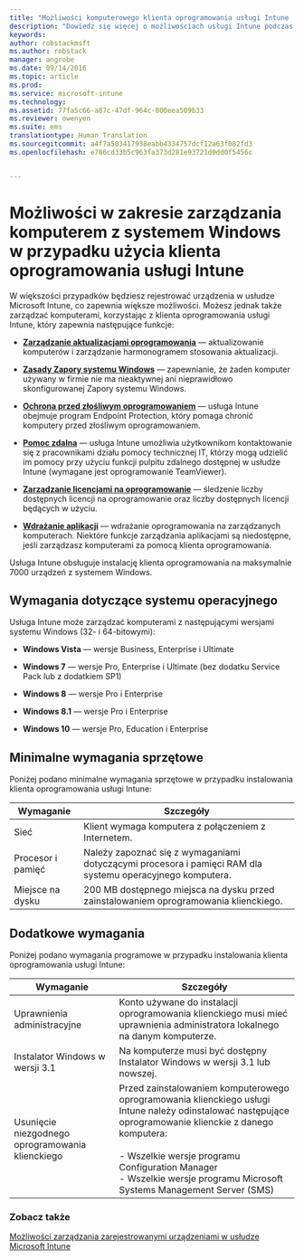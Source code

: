 ```yaml
---
title: "Możliwości komputerowego klienta oprogramowania usługi Intune | Microsoft Intune"
description: "Dowiedz się więcej o możliwościach usługi Intune podczas zarządzania komputerami z systemem Windows przy użyciu klienta oprogramowania usługi Intune."
keywords: 
author: robstackmsft
ms.author: robstack
manager: angrobe
ms.date: 09/14/2016
ms.topic: article
ms.prod: 
ms.service: microsoft-intune
ms.technology: 
ms.assetid: 77fa5c66-a87c-47df-964c-800eea509b33
ms.reviewer: owenyen
ms.suite: ems
translationtype: Human Translation
ms.sourcegitcommit: a4f7a503417938eabb4334757dcf12a63f082fd3
ms.openlocfilehash: e786cd33b5c963fa373d281e93721d0dd0f5456c


---
```


# Możliwości w zakresie zarządzania komputerem z systemem Windows w przypadku użycia klienta oprogramowania usługi Intune
W większości przypadków będziesz rejestrować urządzenia w usłudze Microsoft Intune, co zapewnia większe możliwości. Możesz jednak także zarządzać komputerami, korzystając z klienta oprogramowania usługi Intune, który zapewnia następujące funkcje:

-   **[Zarządzanie aktualizacjami oprogramowania](/intune/deploy-use/keep-windows-pcs-up-to-date-with-software-updates-in-microsoft-intune)** — aktualizowanie komputerów i zarządzanie harmonogramem stosowania aktualizacji.

-   **[Zasady Zapory systemu Windows](/intune/deploy-use/help-protect-windows-pcs-using-windows-firewall-policies-in-microsoft-intune)** — zapewnianie, że żaden komputer używany w firmie nie ma nieaktywnej ani nieprawidłowo skonfigurowanej Zapory systemu Windows.

-   **[Ochrona przed złośliwym oprogramowaniem](/intune/deploy-use/help-secure-windows-pcs-with-endpoint-protection-for-microsoft-intune)** — usługa Intune obejmuje program Endpoint Protection, który pomaga chronić komputery przed złośliwym oprogramowaniem.

-   **[Pomoc zdalna](/intune/deploy-use/common-windows-pc-management-tasks-with-the-microsoft-intune-computer-client#request-and-provide-remote-assistance-to-windows-pcs-that-use-the-intune-client-software )** — usługa Intune umożliwia użytkownikom kontaktowanie się z pracownikami działu pomocy technicznej IT, którzy mogą udzielić im pomocy przy użyciu funkcji pulpitu zdalnego dostępnej w usłudze Intune (wymagane jest oprogramowanie TeamViewer).

-   **[Zarządzanie licencjami na oprogramowanie](/intune/deploy-use/manage-license-agreements-for-windows-pc-software-in-microsoft-intune)** — śledzenie liczby dostępnych licencji na oprogramowanie oraz liczby dostępnych licencji będących w użyciu.
-   **[Wdrażanie aplikacji](/intune/deploy-use/add-apps-for-windows-pcs-in-microsoft-intune)** — wdrażanie oprogramowania na zarządzanych komputerach. Niektóre funkcje zarządzania aplikacjami są niedostępne, jeśli zarządzasz komputerami za pomocą klienta oprogramowania.


Usługa Intune obsługuje instalację klienta oprogramowania na maksymalnie 7000 urządzeń z systemem Windows.

## Wymagania dotyczące systemu operacyjnego
Usługa Intune może zarządzać komputerami z następującymi wersjami systemu Windows (32- i 64-bitowymi):


-   **Windows Vista** — wersje Business, Enterprise i Ultimate

-   **Windows 7** — wersje Pro, Enterprise i Ultimate (bez dodatku Service Pack lub z dodatkiem SP1)

-   **Windows 8** — wersje Pro i Enterprise

-   **Windows 8.1** — wersje Pro i Enterprise

- **Windows 10** — wersje Pro, Education i Enterprise


## Minimalne wymagania sprzętowe
Poniżej podano minimalne wymagania sprzętowe w przypadku instalowania klienta oprogramowania usługi Intune:

|Wymaganie|Szczegóły|
|---------------|--------------------|
|Sieć|Klient wymaga komputera z połączeniem z Internetem.|
|Procesor i pamięć|Należy zapoznać się z wymaganiami dotyczącymi procesora i pamięci RAM dla systemu operacyjnego komputera.|
|Miejsce na dysku|200 MB dostępnego miejsca na dysku przed zainstalowaniem oprogramowania klienckiego.|

## Dodatkowe wymagania
Poniżej podano wymagania programowe w przypadku instalowania klienta oprogramowania usługi Intune:

|Wymaganie|Szczegóły|
|---------------|--------------------|
|Uprawnienia administracyjne|Konto używane do instalacji oprogramowania klienckiego musi mieć uprawnienia administratora lokalnego na danym komputerze.|
|Instalator Windows w wersji 3.1|Na komputerze musi być dostępny Instalator Windows w wersji 3.1 lub nowszej.|
|Usunięcie niezgodnego oprogramowania klienckiego|Przed zainstalowaniem komputerowego oprogramowania klienckiego usługi Intune należy odinstalować następujące oprogramowanie klienckie z danego komputera:<br /><br />- Wszelkie wersje programu Configuration Manager<br />- Wszelkie wersje programu Microsoft Systems Management Server (SMS)|

### Zobacz także
[Możliwości zarządzania zarejestrowanymi urządzeniami w usłudze Microsoft Intune](./mobile-device-management-capabilities-in-microsoft-intune.md)



<!--HONumber=Oct16_HO4-->


